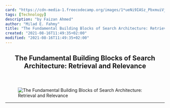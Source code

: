 ```yaml
---
card: "https://cdn-media-1.freecodecamp.org/images/1*ueNi9IASz_PbxmuiVjXjUA.jpeg"
tags: [Technology]
description: "by Faizan Ahmed"
author: "Milad E. Fahmy"
title: "The Fundamental Building Blocks of Search Architecture: Retrieval and Relevance"
created: "2021-08-16T11:49:35+02:00"
modified: "2021-08-16T11:49:35+02:00"
---
```

<div class="site-wrapper">
<main id="site-main" class="site-main outer">
<div class="inner">
<article class="post-full post tag-technology tag-web-development tag-programming tag-startup tag-tech ">
<header class="post-full-header">
<h1 class="post-full-title">The Fundamental Building Blocks of Search Architecture: Retrieval and Relevance</h1>
</header>
<figure class="post-full-image">
<picture>
<source media="(max-width: 700px)" sizes="1px" srcset="data:image/gif;base64,R0lGODlhAQABAIAAAAAAAP///yH5BAEAAAAALAAAAAABAAEAAAIBRAA7 1w">
<source media="(min-width: 701px)" sizes="(max-width: 800px) 400px,
(max-width: 1170px) 700px,
1400px" srcset="https://cdn-media-1.freecodecamp.org/images/1*ueNi9IASz_PbxmuiVjXjUA.jpeg 300w,
https://cdn-media-1.freecodecamp.org/images/1*ueNi9IASz_PbxmuiVjXjUA.jpeg 600w,
https://cdn-media-1.freecodecamp.org/images/1*ueNi9IASz_PbxmuiVjXjUA.jpeg 1000w,
https://cdn-media-1.freecodecamp.org/images/1*ueNi9IASz_PbxmuiVjXjUA.jpeg 2000w">
<img onerror="this.style.display='none'" src="https://cdn-media-1.freecodecamp.org/images/1*ueNi9IASz_PbxmuiVjXjUA.jpeg" alt="The Fundamental Building Blocks of Search Architecture: Retrieval and Relevance">
</picture>
</figure>
<section class="post-full-content">
<div class="post-content medium-migrated-article">
</div>
<hr>
</section>
</article>
</div>
</main>
</div>
<!-- Google Tag Manager (noscript) -->
<!-- End Google Tag Manager (noscript) -->
